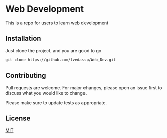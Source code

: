 # Web Development

This is a repo for users to learn web development

## Installation

Just clone the project, and you are good to go

```
git clone https://github.com/lvedassp/Web_Dev.git
```

## Contributing

Pull requests are welcome. For major changes, please open an issue first
to discuss what you would like to change.

Please make sure to update tests as appropriate.

## License

[MIT](https://choosealicense.com/licenses/mit/)
